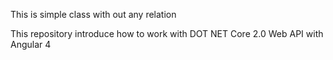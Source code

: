 This is simple class with out any relation 

This repository introduce how to work with
DOT NET Core 2.0 Web API
with Angular 4
